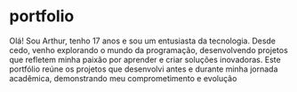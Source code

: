 # portfolio
Olá! Sou Arthur, tenho 17 anos e sou um entusiasta da tecnologia. Desde cedo, venho explorando o mundo da programação, desenvolvendo projetos que refletem minha paixão por aprender e criar soluções inovadoras.  Este portfólio reúne os projetos que desenvolvi antes e durante minha jornada acadêmica, demonstrando meu comprometimento e evolução

